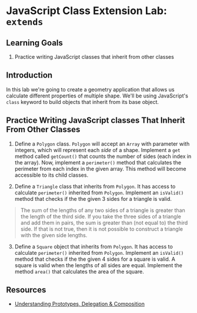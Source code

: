 # JavaScript Class Extension Lab: `extends`

## Learning Goals

1. Practice writing JavaScript classes that inherit from other classes

## Introduction

In this lab we're going to create a geometry application that allows us
calculate different properties of multiple shape. We'll be using JavaScript's
`class` keyword to build objects that inherit from its base object.

## Practice Writing JavaScript classes That Inherit From Other Classes

1. Define a `Polygon` class. `Polygon` will accept an `Array` with parameter
with integers, which will represent each _side_ of a shape. Implement a `get`
method called `getCount()` that counts the number of sides (each index in the array).
Now, implement a `perimeter()` method that calculates the perimeter from each index
in the given array. This method will become accessible to its child classes.

2. Define a `Triangle` class that inherits from `Polygon`. It has access to calculate
`perimeter()` inherited from `Polygon`. Implement an `isValid()` method that checks if
the the given 3 sides for a triangle is valid.

> The sum of the lengths of any two sides of a triangle is greater than the length of
the third side. If you take the three sides of a triangle and add them in pairs, the sum
is greater than (not equal to) the third side. If that is not true, then it is not possible
to construct a triangle with the given side lengths.

3. Define a `Square` object that inherits from `Polygon`. It has access to calculate
`perimeter()` inherited from `Polygon`. Implement an `isValid()` method that checks if
the the given 4 sides for a square is valid. A square is valid when the lengths of all sides
are equal. Implement the method `area()` that calculates the area of the square.


## Resources

* [Understanding Prototypes, Delegation & Composition](https://www.datchley.name/understanding-prototypes-delegation-composition/)